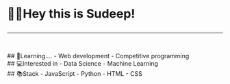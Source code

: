 # 👨‍💻Hey this is Sudeep!<hr>
<br>
## 📖Learning....
  - Web development
  - Competitive programming<br>
## 💻Interested in
  - Data Science
  - Machine Learning<br>
## 📚Stack
  - JavaScript
  - Python
  - HTML
  - CSS
